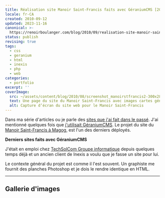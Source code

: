 ```yaml
---
title: Réalisation site Manoir Saint-Francis faits avec GéraniumCMS [2007]
locale: fr-CA
created: 2010-09-12
updated: 2023-11-16
canonical: >-
  https://renoirboulanger.com/blog/2010/09/realisation-site-manoir-saint-francis-faits-avec-geraniumcms-2007/
status: publish
revising: true
tags:
  - css
  - geranium
  - html
  - inexis
  - php
  - web
categories:
  - portfolio
excerpt: ''
coverImage:
  src: ~/assets/content/blog/2010/08/screenshot_manoirstfrancis2-300x285.png
  text: Une page du site du Manoir Saint-Francis avec images cartes généré par GéraniumCMS.
  alt: Capture d’écran du site web pour le Manoir Saint-Francis
---
```


Dans ma série d'articles ou je parle des <a href="https://renoirboulanger.com/blog/category/portfolio/">sites que j'ai fait dans le passé</a>. J'ai mentionné quelques fois que <a href="https://renoirboulanger.com/blog/tag/GeraniumCMS/">j'utilisait GéraniumCMS</a>. Le projet du site du <a href="http://manoirstfrancis.com">Manoir Saint-Francis à Magog</a>, est l'un des derniers déployés.

<p><strong>Derniers sites faits avec GéraniumCMS</strong></p>

<p>J'était en emploi chez <a href="http://techsolcom.ca">TechSolCom Groupe informatique</a> depuis quelques temps déjà et un ancien client de Inexis a voulu que je fasse un site pour lui.</p>

<p>Le contexte général du projet est comme il l'est souvent. Un graphiste me fournit des planches Photoshop et je dois le rendre identique en HTML.</p>

---

## Gallerie d'images

<div style="overflow:hidden;clear:both">

<app-image figcaption="Boutons mode édition" src="~/assets/content/blog/2010/08/screenshot_manoirstfrancis1_cms-150x150.png" data-larger-src="~/assets/content/blog/2010/08/screenshot_manoirstfrancis1_cms.png"></app-image>

<app-image src="~/assets/content/blog/2010/08/screenshot_manoirstfrancis1-150x150.png" data-larger-src="~/assets/content/blog/2010/08/screenshot_manoirstfrancis1.png" figcaption="Page accueil"></app-image>

<app-image src="~/assets/content/blog/2010/08/screenshot_manoirstfrancis2-150x150.png" data-larger-src="~/assets/content/blog/2010/08/screenshot_manoirstfrancis2.png" figcaption="Page avec images cartes"></app-image>

<app-image src="~/assets/content/blog/2010/08/screenshot_manoirstfrancis3-150x150.png" data-larger-src="~/assets/content/blog/2010/08/screenshot_manoirstfrancis3.png" figcaption="Focus sur image"></app-image>

</div>
